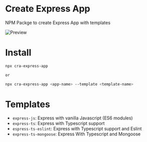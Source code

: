 # Create Express App
NPM Packge to create Express App with templates

![Preview](https://i.imgur.com/kZeMVCO.png)

# Install

```bash
npx cra-express-app

or

npx cra-express-app <app-name> --template <template-name>
```
# Templates
* `express-js`: Express with vanilla Javascript (ES6 modules)
* `express-ts`: Express with Typescript support
* `espress-ts-eslint`: Express with Typescript support and Eslint
* `express-ts-mongoose`: Express With Typescript and Mongoose
